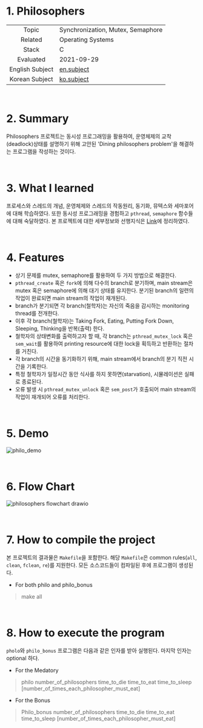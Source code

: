 # 1. Philosophers

|   |   |
| :-: | - |
| Topic | Synchronization, Mutex, Semaphore |
| Related | Operating Systems |
| Stack | C |
| Evaluated | 2021-09-29 |
| English Subject | [en.subject](https://github.com/24siefil/42SEOUL-42cursus/blob/main/03-Philosophers/reference/subject.pdf) |
| Korean Subject | [ko.subject](https://github.com/24siefil/42SEOUL-42cursus/blob/main/03-Philosophers/reference/philosophers.ko.md) |

<br/>

# 2. Summary

Philosophers 프로젝트는 동시성 프로그래밍을 활용하여, 운영체제의 교착(deadlock)상태를 설명하기 위해 고안된 'Dining philosophers problem'을 해결하는 프로그램을 작성하는 것이다.

<br/>

# 3. What I learned

프로세스와 스레드의 개념, 운영체제와 스레드의 작동원리, 동기화, 뮤텍스와 세마포어에 대해 학습하였다. 또한 동시성 프로그래밍을 경험하고 `pthread`, `semaphore` 함수들에 대해 숙달하였다. 본 프로젝트에 대한 세부정보와 선행지식은 [Link](https://efilevol42.oopy.io/38ec9f78-a491-47c9-8021-79e48ca4456d)에 정리하였다.

<br/>

# 4. Features

* 상기 문제를 mutex, semaphore를 활용하여 두 가지 방법으로 해결한다.
* `pthread_create` 혹은 `fork`에 의해 다수의 branch로 분기하며, main stream은 mutex 혹은 semaphore에 의해 대기 상태를 유지한다. 분기된 branch의 일련의 작업이 완료되면 main stream의 작업이 재개된다.
* branch가 분기되면 각 branch(철학자)는 자신의 죽음을 감시하는 monitoring thread를 전개한다.
* 이후 각 branch(철학자)는 Taking Fork, Eating, Putting Fork Down, Sleeping, Thinking을 반복(출력) 한다.
* 철학자의 상태변화를 출력하고자 할 때, 각 branch는 `pthread_mutex_lock` 혹은 `sem_wait`를 활용하여 printing resource에 대한 lock을 획득하고 반환하는 절차를 거친다.
* 각 branch의 시간을 동기화하기 위해, main stream에서 branch의 분기 직전 시간을 기록한다.
* 특정 철학자가 일정시간 동안 식사를 하지 못하면(starvation), 시뮬레이션은 실패로 종료된다.
* 오류 발생 시 `pthread_mutex_unlock` 혹은 `sem_post`가 호출되어 main stream의 작업이 재개되어 오류를 처리한다.

<br/>

# 5. Demo

![philo_demo](https://user-images.githubusercontent.com/83692797/134796315-1b53a6a5-38db-41e8-8827-551394b0aace.gif)

<br/>

# 6. Flow Chart

![philosophers flowchart drawio](https://user-images.githubusercontent.com/83692797/134795789-c0d24fd9-ca40-419c-be00-51d5a0308cd3.png)

<br/>

# 7. How to compile the project

본 프로젝트의 결과물은 `Makefile`을 포함한다. 해당 `Makefile`은 common rules(`all`, `clean`, `fclean`, `re`)를 지원한다. 모든 소스코드들이 컴파일된 후에 프로그램이 생성된다.

* For both philo and philo_bonus

> make all

<br/>

# 8. How to execute the program

`pholo`와 `philo_bonus` 프로그램은 다음과 같은 인자를 받아 실행된다. 마지막 인자는 optional 하다.

* For the Medatory

> philo number_of_philosophers time_to_die time_to_eat time_to_sleep [number_of_times_each_philosopher_must_eat]

* For the Bonus

> Philo_bonus number_of_philosophers time_to_die time_to_eat time_to_sleep [number_of_times_each_philosopher_must_eat]

